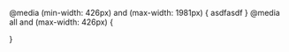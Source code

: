 @media (min-width: 426px) and (max-width: 1981px) {
  asdfasdf
}
@media all and (max-width: 426px) {

}
